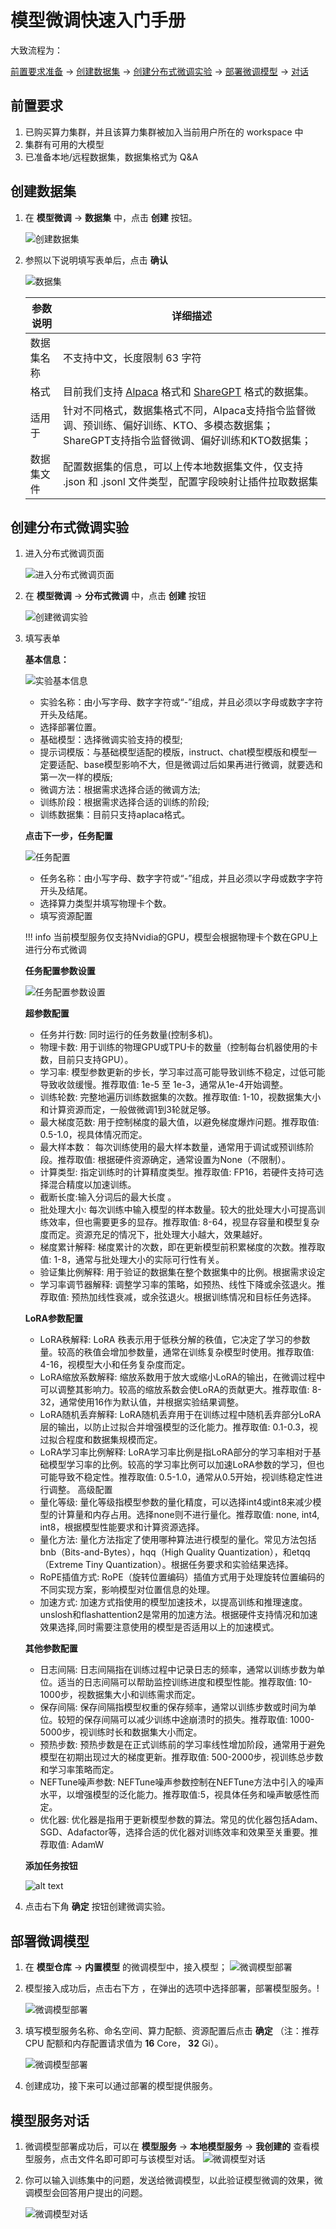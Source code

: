 # 模型微调快速入门手册

大致流程为：

[前置要求准备](#_2) -> [创建数据集](#_3) -> [创建分布式微调实验](#_4) -> [部署微调模型](#_5) -> [对话](#_6)

## 前置要求

1. 已购买算力集群，并且该算力集群被加入当前用户所在的 workspace 中
2. 集群有可用的大模型
3. 已准备本地/远程数据集，数据集格式为 Q&A

## 创建数据集

1. 在 **模型微调** -> **数据集** 中，点击 **创建** 按钮。

    ![创建数据集](images/dataset01.png)

    

1. 参照以下说明填写表单后，点击 **确认**

    ![数据集](images/dataset02.png)

    | 参数说明 | 详细描述 |
    | -------- | -------- |
    | 数据集名称 | 不支持中文，长度限制 63 字符 |
    | 格式 | 目前我们支持 [Alpaca](https://llamafactory.readthedocs.io/zh-cn/latest/getting_started/data_preparation.html#alpaca) 格式和 [ShareGPT](https://llamafactory.readthedocs.io/zh-cn/latest/getting_started/data_preparation.html#sharegpt) 格式的数据集。 |
    | 适用于 | 针对不同格式，数据集格式不同，Alpaca支持指令监督微调、预训练、偏好训练、KTO、多模态数据集；ShareGPT支持指令监督微调、偏好训练和KTO数据集； |
    | 数据集文件 | 配置数据集的信息，可以上传本地数据集文件，仅支持 .json 和 .jsonl 文件类型，配置字段映射让插件拉取数据集 |


## 创建分布式微调实验

1. 进入分布式微调页面

    ![进入分布式微调页面](images/fine-tuning-experiment-enter.png)

2. 在 **模型微调** -> **分布式微调** 中，点击 **创建** 按钮

    ![创建微调实验](images/fine-tuning-experiment-create.png)

3. 填写表单

    **基本信息：**

    ![实验基本信息](images/fine-tuning-experiment-create01.png)
    
    - 实验名称：由小写字母、数字字符或“-”组成，并且必须以字母或数字字符开头及结尾。
    - 选择部署位置。
    - 基础模型：选择微调实验支持的模型;
    - 提示词模版：与基础模型适配的模版，instruct、chat模型模版和模型一定要适配、base模型影响不大，但是微调过后如果再进行微调，就要选和第一次一样的模版;
    - 微调方法：根据需求选择合适的微调方法;
    - 训练阶段：根据需求选择合适的训练的阶段;
    - 训练数据集：目前只支持aplaca格式。

    **点击下一步，任务配置**

    ![任务配置](images/fine-tuning-experiment-create02.png)

    - 任务名称：由小写字母、数字字符或“-”组成，并且必须以字母或数字字符开头及结尾。
    - 选择算力类型并填写物理卡个数。
    - 填写资源配置

    !!! info
        当前模型服务仅支持Nvidia的GPU，模型会根据物理卡个数在GPU上进行分布式微调

    **任务配置参数设置**

    ![任务配置参数设置](images/fine-tuning-experiment-create03.png)
    
    **超参数配置**
    
    - 任务并行数: 同时运行的任务数量(控制多机)。
    - 物理卡数: 用于训练的物理GPU或TPU卡的数量（控制每台机器使用的卡数，目前只支持GPU）。
    - 学习率: 模型参数更新的步长，学习率过高可能导致训练不稳定，过低可能导致收敛缓慢。推荐取值: 1e-5 至 1e-3，通常从1e-4开始调整。
    - 训练轮数: 完整地遍历训练数据集的次数。推荐取值: 1-10，视数据集大小和计算资源而定，一般做微调1到3轮就足够。
    - 最大梯度范数: 用于控制梯度的最大值，以避免梯度爆炸问题。推荐取值: 0.5-1.0，视具体情况而定。
    - 最大样本数： 每次训练使用的最大样本数量，通常用于调试或预训练阶段。推荐取值: 根据硬件资源确定，通常设置为None（不限制）。
    - 计算类型: 指定训练时的计算精度类型。推荐取值: FP16，若硬件支持可选择混合精度以加速训练。
    - 截断长度:输入分词后的最大长度 。
    - 批处理大小: 每次训练中输入模型的样本数量。较大的批处理大小可提高训练效率，但也需要更多的显存。推荐取值: 8-64，视显存容量和模型复杂度而定。资源充足的情况下，批处理大小越大，效果越好。
    - 梯度累计解释: 梯度累计的次数，即在更新模型前积累梯度的次数。推荐取值: 1-8，通常与批处理大小的实际可行性有关。
    - 验证集比例解释: 用于验证的数据集在整个数据集中的比例。根据需求设定
    - 学习率调节器解释: 调整学习率的策略，如预热、线性下降或余弦退火。推荐取值: 预热加线性衰减，或余弦退火。根据训练情况和目标任务选择。

    **LoRA参数配置**

    - LoRA秩解释: LoRA 秩表示用于低秩分解的秩值，它决定了学习的参数量。较高的秩值会增加参数量，通常在训练复杂模型时使用。推荐取值: 4-16，视模型大小和任务复杂度而定。
    - LoRA缩放系数解释: 缩放系数用于放大或缩小LoRA的输出，在微调过程中可以调整其影响力。较高的缩放系数会使LoRA的贡献更大。推荐取值: 8-32，通常使用16作为默认值，并根据实验结果调整。
    - LoRA随机丢弃解释: LoRA随机丢弃用于在训练过程中随机丢弃部分LoRA层的输出，以防止过拟合并增强模型的泛化能力。推荐取值: 0.1-0.3，视过拟合程度和数据集规模而定。
    - LoRA学习率比例解释: LoRA学习率比例是指LoRA部分的学习率相对于基础模型学习率的比例。较高的学习率比例可以加速LoRA参数的学习，但也可能导致不稳定性。推荐取值: 0.5-1.0，通常从0.5开始，视训练稳定性进行调整。
    高级配置
    - 量化等级: 量化等级指模型参数的量化精度，可以选择int4或int8来减少模型的计算量和内存占用。选择none则不进行量化。推荐取值: none, int4, int8，根据模型性能要求和计算资源选择。
    - 量化方法: 量化方法指定了使用哪种算法进行模型的量化。常见方法包括bnb（Bits-and-Bytes），hqq（High Quality Quantization），和etqq（Extreme Tiny Quantization）。根据任务要求和实验结果选择。
    - RoPE插值方式: RoPE（旋转位置编码）插值方式用于处理旋转位置编码的不同实现方案，影响模型对位置信息的处理。
    - 加速方式: 加速方式指使用的模型加速技术，以提高训练和推理速度。unslosh和flashattention2是常用的加速方法。根据硬件支持情况和加速效果选择,同时需要注意使用的模型是否适用以上的加速模式。

    **其他参数配置**

    - 日志间隔: 日志间隔指在训练过程中记录日志的频率，通常以训练步数为单位。适当的日志间隔可以帮助监控训练进度和模型性能。推荐取值: 10-1000步，视数据集大小和训练需求而定。
    - 保存间隔: 保存间隔指模型权重的保存频率，通常以训练步数或时间为单位。较短的保存间隔可以减少训练中途崩溃时的损失。推荐取值: 1000-5000步，视训练时长和数据集大小而定。
    - 预热步数: 预热步数是在正式训练前的学习率线性增加阶段，通常用于避免模型在初期出现过大的梯度更新。推荐取值: 500-2000步，视训练总步数和学习率策略而定。
    - NEFTune噪声参数: NEFTune噪声参数控制在NEFTune方法中引入的噪声水平，以增强模型的泛化能力。推荐取值:5，视具体任务和噪声敏感性而定。
    - 优化器: 优化器是指用于更新模型参数的算法。常见的优化器包括Adam、SGD、Adafactor等，选择合适的优化器对训练效率和效果至关重要。推荐取值: AdamW

    **添加任务按钮**

    ![alt text](images/add-task.png)

4. 点击右下角 **确定** 按钮创建微调实验。

## 部署微调模型

1. 在 **模型仓库** -> **内置模型** 的微调模型中，接入模型；
    ![微调模型部署](images/dtx-chat01.png)

2. 模型接入成功后，点击右下方 ，在弹出的选项中选择部署，部署模型服务。!

    ![微调模型部署](images/dtx-chat02.png)

3. 填写模型服务名称、命名空间、算力配额、资源配置后点击 **确定** （注：推荐 CPU 配额和内存配置请求值为 **16** Core， **32** Gi）。

    ![微调模型部署](images/dtx-chat03.png)

3. 创建成功，接下来可以通过部署的模型提供服务。

## 模型服务对话

1. 微调模型部署成功后，可以在 **模型服务** -> **本地模型服务** -> **我创建的** 查看模型服务，点击文件名即可即可与该模型对话。
    ![微调模型对话](images/dtx-chat04.png)

2. 你可以输入训练集中的问题，发送给微调模型，以此验证模型微调的效果，微调模型会回答用户提出的问题。

    ![微调模型对话](images/dtx-chat05.png)